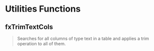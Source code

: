 # Utilities Functions

## fxTrimTextCols

> Searches for all columns of type text in a table and applies a trim operation to all of them.